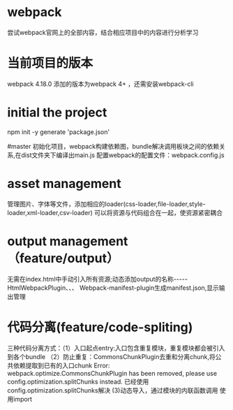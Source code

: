 # webpack
尝试webpack官网上的全部内容，结合相应项目中的内容进行分析学习
# 当前项目的版本
webpack 4.18.0
添加的版本为webpack 4+ ，还需安装webpack-cli

# initial the project
npm init -y
generate 'package.json'

#master
初始化项目，webpack构建依赖图，bundle解决调用板块之间的依赖关系,在dist文件夹下编译出main.js
配置webpack的配置文件：webpack.config.js

# asset management
管理图片、字体等文件，添加相应的loader(css-loader,file-loader,style-loader,xml-loader,csv-loader)
可以将资源与代码组合在一起，使资源紧密耦合

# output management（feature/output）
无需在index.html中手动引入所有资源;动态添加output的名称-----HtmlWebpackPlugin、、、
Webpack-manifest-plugin生成manifest.json,显示输出管理

# 代码分离(feature/code-spliting)
三种代码分离方式：（1）入口起点entry:入口包含重复模块，重复模块都会被引入到各个bundle
（2）防止重复：CommonsChunkPlugin去重和分离chunk,将公共依赖提取到已有的入口chunk
Error: webpack.optimize.CommonsChunkPlugin has been removed, please use config.optimization.splitChunks instead.
已经使用config.optimization.splitChunks解决
(3)动态导入，通过模块的内联函数调用
使用import




 
